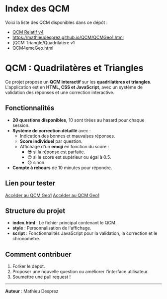 # Index des QCM

Voici la liste des QCM disponibles dans ce dépôt :

- [QCM Relatif v4](./QCMRelatifv4.html)
- https://mathieudesprez.github.io/QCM/QCMGeo1.html
- [QCM Triangle/Quadrilatère v1
- QCM4emeGeo.html

# QCM : Quadrilatères et Triangles

Ce projet propose un **QCM interactif** sur les **quadrilatères et triangles**. L'application est en **HTML, CSS et JavaScript**, avec un système de validation des réponses et une correction interactive.

## Fonctionnalités
- **20 questions disponibles**, 10 sont tirées au hasard pour chaque session.
- **Système de correction détaillé** avec :
  - Indication des bonnes et mauvaises réponses.
  - **Score individuel** par question.
  - Affichage d'un **emoji** en fonction du score :
    - 😎 si la réponse est parfaite.
    - 😊 si le score est supérieur ou égal à 0.5.
    - 😞 sinon.
- **Compte à rebours** de 10 minutes pour répondre.

## Lien pour tester

[Accéder au QCM Geo1](https://mathieudesprez.github.io/QCM/QCM%20Geo1.html)
[Accéder au QCM Geo1](https://mathieudesprez.github.io/QCM/QCMGeo1.html)


## Structure du projet
- **index.html** : Le fichier principal contenant le QCM.
- **style** : Personnalisation de l'affichage.
- **script** : Fonctionnalités JavaScript pour la validation, la correction et le chronomètre.

## Comment contribuer
1. Forker le dépôt.
2. Proposer une nouvelle question ou améliorer l'interface utilisateur.
3. Soumettre une pull request !

---

**Auteur** : Mathieu Desprez
